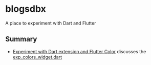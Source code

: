 # blogsdbx

A place to experiment with Dart and Flutter

## Summary
* [Experiment with Dart extension and Flutter Color](https://pkh.msk.mybluehost.me/?p=94) discusses
the [exp_colors_widget.dart](https://github.com/mmaitlen/blogsdbx/blob/main/lib/ui/exp_colors_widget.dart)



